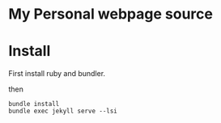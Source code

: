 # My Personal webpage source

# Install

First install ruby and bundler.


then

```
bundle install
bundle exec jekyll serve --lsi
```

